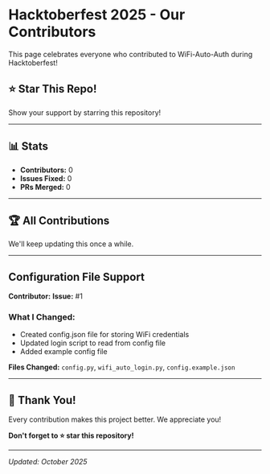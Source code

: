 
# Hacktoberfest 2025 - Our Contributors

This page celebrates everyone who contributed to WiFi-Auto-Auth during Hacktoberfest!

## ⭐ Star This Repo!

Show your support by starring this repository!

---

## 📊 Stats

- **Contributors:** 0
- **Issues Fixed:** 0
- **PRs Merged:** 0

---

## 🏆 All Contributions

We'll keep updating this once a while.
<!-- 
HOW TO ADD YOUR CONTRIBUTION:
Copy the template below and fill in your details at the bottom of this file
-->

---

## Configuration File Support
**Contributor:**
**Issue:** #1

### What I Changed:
- Created config.json file for storing WiFi credentials
- Updated login script to read from config file
- Added example config file

**Files Changed:** `config.py`, `wifi_auto_login.py`, `config.example.json`

---

## 🙏 Thank You!

Every contribution makes this project better. We appreciate you!

**Don't forget to ⭐ star this repository!**

---

*Updated: October 2025*
